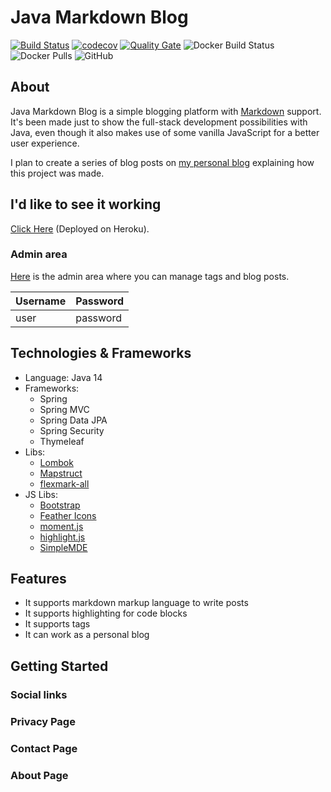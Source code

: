 # Java Markdown Blog

[![Build Status](https://travis-ci.com/derik/java-markdown-blog.svg?branch=master)](https://travis-ci.com/derik/java-markdown-blog)
[![codecov](https://codecov.io/gh/derik/java-markdown-blog/branch/master/graph/badge.svg)](https://codecov.io/gh/derik/java-markdown-blog)
[![Quality Gate](https://sonarcloud.io/api/project_badges/measure?project=com.deriklima:java-markdown-blog&metric=alert_status)](https://sonarcloud.io/dashboard/index/com.deriklima:java-markdown-blog)
![Docker Build Status](https://img.shields.io/docker/build/derikjl/java-markdown-blog)
![Docker Pulls](https://img.shields.io/docker/pulls/derikjl/java-markdown-blog)
![GitHub](https://img.shields.io/github/license/derik/java-markdown-blog)

## About

Java Markdown Blog is a simple blogging platform with [Markdown](https://en.wikipedia.org/wiki/Markdown) support. It's been made just to show the full-stack development possibilities with Java, even though it also makes use of some vanilla JavaScript for a better user experience.

I plan to create a series of blog posts on [my personal blog](https://deriklima.com) explaining how this project was made.

## I'd like to see it working

[Click Here](https://java-markdown-blog.herokuapp.com/) (Deployed on Heroku).

### Admin area

[Here](https://java-markdown-blog.herokuapp.com/admin) is the admin area where you can manage tags and blog posts.

| Username | Password |
| -------- | -------- |
| user     | password |

## Technologies & Frameworks

* Language: Java 14
* Frameworks: 
    * Spring
    * Spring MVC
    * Spring Data JPA
    * Spring Security
    * Thymeleaf
* Libs:
    * [Lombok](https://projectlombok.org/)
    * [Mapstruct](https://mapstruct.org/)
    * [flexmark-all](https://github.com/vsch/flexmark-java)
* JS Libs:
    * [Bootstrap](https://getbootstrap.com/)
    * [Feather Icons](https://feathericons.com/)
    * [moment.js](https://momentjs.com/)
    * [highlight.js](https://highlightjs.org/)
    * [SimpleMDE](https://simplemde.com/)

## Features

* It supports markdown markup language to write posts
* It supports highlighting for code blocks
* It supports tags
* It can work as a personal blog

## Getting Started

### Social links

### Privacy Page

### Contact Page

### About Page
